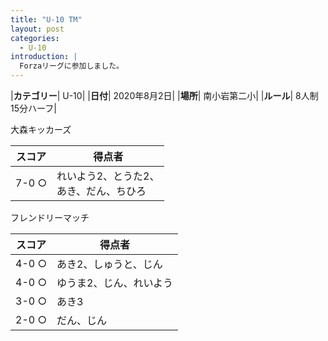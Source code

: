 ```yaml
---
title: "U-10 TM"
layout: post
categories:
  - U-10
introduction: |
  Forzaリーグに参加しました。
---
```


|**カテゴリー**| U-10|
|**日付**| 2020年8月2日|
|**場所**| 南小岩第二小|
|**ルール**| 8人制15分ハーフ|

大森キッカーズ

|スコア|得点者|
|---|----|
|7-0 ○|れいよう2、とうた2、<br>あき、だん、ちひろ|

フレンドリーマッチ

|スコア|得点者|
|---|----|
|4-0 ○|あき2、しゅうと、じん|
|4-0 ○|ゆうま2、じん、れいよう|
|3-0 ○|あき3|
|2-0 ○|だん、じん|
